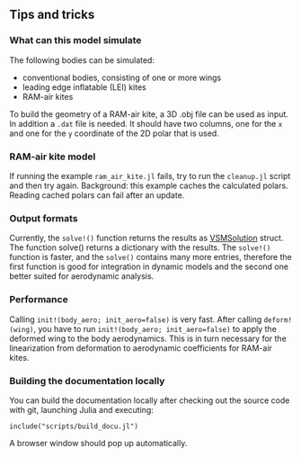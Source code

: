## Tips and tricks

### What can this model simulate
The following bodies can be simulated:

- conventional bodies, consisting of one or more wings
- leading edge inflatable (LEI) kites
- RAM-air kites

To build the geometry of a RAM-air kite, a 3D .obj file can be used as input. In addition a `.dat` file is needed.
It should have two columns, one for the `x` and one for the `y` coordinate of the 2D polar that is used.

### RAM-air kite model
If running the example `ram_air_kite.jl` fails, try to run the `cleanup.jl` script and then try again. Background: this example caches the calculated polars. Reading cached polars can fail after an update.

### Output formats
Currently, the `solve!()` function returns the results as [VSMSolution](@ref) struct. The function solve() returns a dictionary with the results. The `solve!()` function is faster, and the `solve()` contains many more entries, therefore the first function is good for integration in dynamic models and the second one better suited for aerodynamic analysis.

### Performance
Calling `init!(body_aero; init_aero=false)` is very fast. After calling `deform!(wing)`, you have to run `init!(body_aero; init_aero=false)` to apply the deformed wing to the body aerodynamics. This is in turn necessary for the linearization from deformation to aerodynamic coefficients for RAM-air kites.

### Building the documentation locally
You can build the documentation locally after checking out the source code with git, launching Julia and executing:
```
include("scripts/build_docu.jl")
```
A browser window should pop up automatically.
